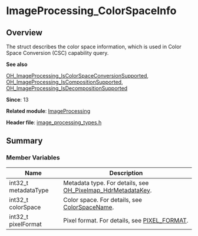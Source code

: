 # ImageProcessing_ColorSpaceInfo

## Overview

The struct describes the color space information, which is used in Color Space Conversion (CSC) capability query.

**See also**

[OH_ImageProcessing_IsColorSpaceConversionSupported](capi-image-processing-h.md#oh_imageprocessing_iscolorspaceconversionsupported), [OH_ImageProcessing_IsCompositionSupported](capi-image-processing-h.md#oh_imageprocessing_iscompositionsupported), [OH_ImageProcessing_IsDecompositionSupported](capi-image-processing-h.md#oh_imageprocessing_isdecompositionsupported)

**Since**: 13

**Related module**: [ImageProcessing](capi-imageprocessing.md)

**Header file**: [image_processing_types.h](capi-image-processing-types-h.md)

## Summary

### Member Variables

| Name| Description|
| -- | -- |
| int32_t metadataType | Metadata type. For details, see [OH_Pixelmap_HdrMetadataKey](capi-pixelmap-native-h.md#oh_pixelmap_hdrmetadatakey).|
| int32_t colorSpace | Color space. For details, see [ColorSpaceName](../apis-arkgraphics2d/capi-native-color-space-manager-h.md#colorspacename).|
| int32_t pixelFormat | Pixel format. For details, see [PIXEL_FORMAT](capi-pixelmap-native-h.md#pixel_format).|
